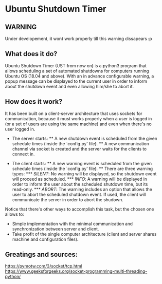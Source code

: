 # Ubuntu Shutdown Timer

## WARNING
Under developement, it wont work properly till this warning dissapears :p

## What does it do?
Ubuntu Shutdown Timer (UST from now on) is a python3 program that allows scheduling a set of automated shutdowns for computers running Ubuntu OS (18.04 and above). With an in advance configurable warning, a popup message can be displayed to the current user in order to inform about the shutdown event and even allowing him/she to abort it.

## How does it work?
It has been built on a client-server architecture that uses sockets for communication, because it must works properly when a user is logged in (or a set of users are using the same machine) and even when there's no user logged in. 

* The server starts:
** A new shutdown event is scheduled from the given schedule times (inside the `config.py' file).
** A new communication channel via socket is created and the server waits for the clients to connect in.

* The client starts:
** A new warning event is scheduled from the given schedule times (inside the `config.py' file).
** There are three warning types:
*** *SILENT*: No warning will be displayed, so the shutdown event will proceed as scheduled.
*** *INFO*: A warning will be displayed in order to inform the user about the scheduled shutdown time, but its read-only.
*** *ABORT*: The warning includes an option that allows the user to abort the scheduled shutdown event. If used, the client will communicate the server in order to abort the shudown.

Notice that there's other ways to accomplish this task, but the chosen one allows to:
* Simple implementation with the minimal communication and synchronization between server and client.
* Take profit of the single computer architecture (client and server shares machine and configuration files).

## Greatings and sources:
https://pymotw.com/3/socket/tcp.html
https://www.geeksforgeeks.org/socket-programming-multi-threading-python/
